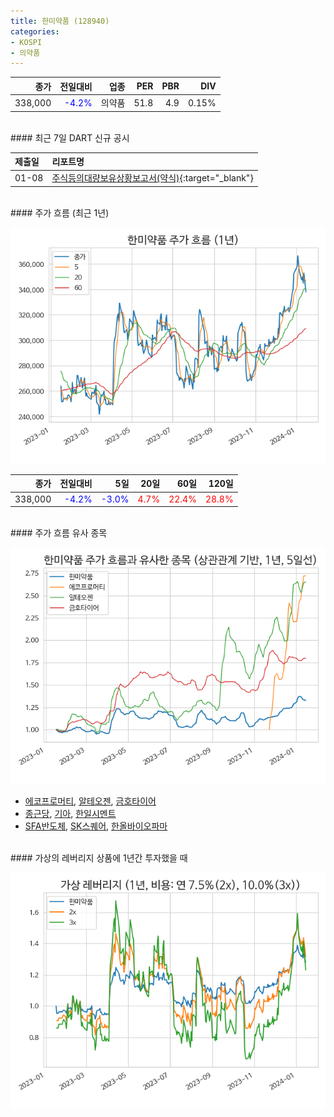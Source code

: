 ```yaml
---
title: 한미약품 (128940)
categories:
- KOSPI
- 의약품
---
```


|**종가**|**전일대비**|**업종**|**PER**|**PBR**|**DIV**|
|-------:|-----------:|-------:|------:|------:|------:|
|338,000|<span style="color: blue">-4.2%</span>|의약품|51.8|4.9|0.15%|

<!-- more -->

<br>
#### 최근 7일 DART 신규 공시


|**제출일**|**리포트명**|
|:-----|:-------|
|01-08|[주식등의대량보유상황보고서(약식)](https://dart.fss.or.kr/dsaf001/main.do?rcpNo=20240108000190){:target="_blank"}|

<br>
#### 주가 흐름 (최근 1년)

![128940](/assets/images/stock/128940.png)

|**종가**|**전일대비**|**5일**|**20일**|**60일**|**120일**|
|---:|-------:|--:|---:|---:|----:|
|338,000|<span style="color: blue">-4.2%</span>|<span style="color: blue">-3.0%</span>|<span style="color: red">4.7%</span>|<span style="color: red">22.4%</span>|<span style="color: red">28.8%</span>|

<br>
#### 주가 흐름 유사 종목

![128940](/assets/images/stock/128940_corr.png)

- [에코프로머티](/450080/), [알테오젠](/196170/), [금호타이어](/073240/)
- [종근당](/185750/), [기아](/000270/), [한일시멘트](/300720/)
- [SFA반도체](/036540/), [SK스퀘어](/402340/), [한올바이오파마](/009420/)

<br>
#### 가상의 레버리지 상품에 1년간 투자했을 때

![128940](/assets/images/stock/128940_2x.png)